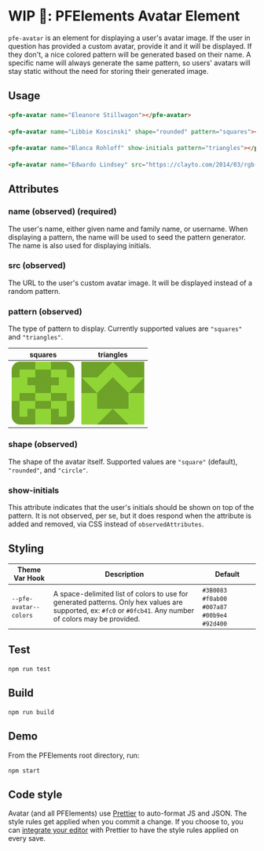 # WIP 🐣: PFElements Avatar Element

`pfe-avatar` is an element for displaying a user's avatar image.  If the user in question has provided a custom avatar, provide it and it will be displayed.  If they don't, a nice colored pattern will be generated based on their name.  A specific name will always generate the same pattern, so users' avatars will stay static without the need for storing their generated image.


## Usage

```html
<pfe-avatar name="Eleanore Stillwagon"></pfe-avatar>

<pfe-avatar name="Libbie Koscinski" shape="rounded" pattern="squares"></pfe-avatar>

<pfe-avatar name="Blanca Rohloff" show-initials pattern="triangles"></pfe-avatar>

<pfe-avatar name="Edwardo Lindsey" src="https://clayto.com/2014/03/rgb-webgl-color-cube/colorcube.jpg"></pfe-avatar>
```

## Attributes

### name (observed) (required)

The user's name, either given name and family name, or username.  When displaying a pattern, the name will be used to seed the pattern generator.  The name is also used for displaying initials.

### src (observed)

The URL to the user's custom avatar image.  It will be displayed instead of a random pattern.

### pattern (observed)

The type of pattern to display.  Currently supported values are `"squares"` and `"triangles"`.

| squares | triangles |
| --- | --- |
| ![squares image](./squares.png) | ![triangles image](./triangles.png) |

### shape (observed)

The shape of the avatar itself.  Supported values are `"square"` (default), `"rounded"`, and `"circle"`.

### show-initials

This attribute indicates that the user's initials should be shown on top of the pattern.  It is not observed, per se, but it does respond when the attribute is added and removed, via CSS instead of `observedAttributes`.

## Styling

| Theme Var Hook | Description | Default |
| -------------- | ----------- | ------- |
| `--pfe-avatar--colors` | A space-delimited list of colors to use for generated patterns.  Only hex values are supported, ex: `#fc0` or `#0fcb41`.  Any number of colors may be provided. | `#3B0083 #f0ab00 #007a87 #00b9e4 #92d400` |

## Test

    npm run test

## Build

    npm run build

## Demo

From the PFElements root directory, run:

    npm start

## Code style

Avatar (and all PFElements) use [Prettier][prettier] to auto-format JS and JSON. The style rules get applied when you commit a change. If you choose to, you can [integrate your editor][prettier-ed] with Prettier to have the style rules applied on every save.

[prettier]: https://github.com/prettier/prettier/
[prettier-ed]: https://prettier.io/docs/en/editors.html
[web-component-tester]: https://github.com/Polymer/web-component-tester

